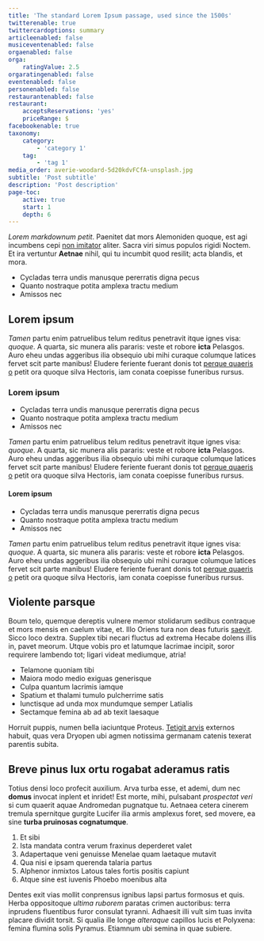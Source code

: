 ```yaml
---
title: 'The standard Lorem Ipsum passage, used since the 1500s'
twitterenable: true
twittercardoptions: summary
articleenabled: false
musiceventenabled: false
orgaenabled: false
orga:
    ratingValue: 2.5
orgaratingenabled: false
eventenabled: false
personenabled: false
restaurantenabled: false
restaurant:
    acceptsReservations: 'yes'
    priceRange: $
facebookenable: true
taxonomy:
    category:
        - 'category 1'
    tag:
        - 'tag 1'
media_order: averie-woodard-5d20kdvFCfA-unsplash.jpg
subtitle: 'Post subtitle'
description: 'Post description'
page-toc:
    active: true
    start: 1
    depth: 6
---
```


*Lorem markdownum petit*. Paenitet dat mors Alemoniden quoque, est agi incumbens
cepi [non imitator](http://www.lustrant.com/corrumpere) aliter. Sacra viri simus
populos rigidi Noctem. Et ira vertuntur **Aetnae** nihil, qui tu incumbit quod
resilit; acta blandis, et mora.

- Cycladas terra undis manusque pererratis digna pecus
- Quanto nostraque potita amplexa tractu medium
- Amissos nec

## Lorem ipsum

*Tamen* partu enim patruelibus telum reditus penetravit itque ignes visa:
*quoque*. A quarta, sic munera alis pararis: veste et robore **icta** Pelasgos.
Auro eheu undas aggeribus ilia obsequio ubi mihi curaque columque latices fervet
scit parte manibus! Eludere feriente fuerant donis tot [perque quaeris
o](http://www.illotam.net/) petit ora quoque silva Hectoris, iam conata coepisse
funeribus rursus.

### Lorem ipsum
- Cycladas terra undis manusque pererratis digna pecus
- Quanto nostraque potita amplexa tractu medium
- Amissos nec

*Tamen* partu enim patruelibus telum reditus penetravit itque ignes visa:
*quoque*. A quarta, sic munera alis pararis: veste et robore **icta** Pelasgos.
Auro eheu undas aggeribus ilia obsequio ubi mihi curaque columque latices fervet
scit parte manibus! Eludere feriente fuerant donis tot [perque quaeris
o](http://www.illotam.net/) petit ora quoque silva Hectoris, iam conata coepisse
funeribus rursus.

#### Lorem ipsum
- Cycladas terra undis manusque pererratis digna pecus
- Quanto nostraque potita amplexa tractu medium
- Amissos nec

*Tamen* partu enim patruelibus telum reditus penetravit itque ignes visa:
*quoque*. A quarta, sic munera alis pararis: veste et robore **icta** Pelasgos.
Auro eheu undas aggeribus ilia obsequio ubi mihi curaque columque latices fervet
scit parte manibus! Eludere feriente fuerant donis tot [perque quaeris
o](http://www.illotam.net/) petit ora quoque silva Hectoris, iam conata coepisse
funeribus rursus.

## Violente parsque

Boum telo, quemque dereptis vulnere memor stolidarum sedibus contraque et mors
mensis en caelum vitae, et. Illo Oriens tura non deas futuris
[saevit](http://remiatque.io/). Sicco loco dextra. Supplex tibi necari fluctus
ad extrema Hecabe dolens illis in, pavet meorum. Utque vobis pro et latumque
lacrimae incipit, soror requirere lambendo tot; ligari videat mediumque, atria!

- Telamone quoniam tibi
- Maiora modo medio exiguas generisque
- Culpa quantum lacrimis iamque
- Spatium et thalami tumulo pulcherrime satis
- Iunctisque ad unda mox mundumque semper Latialis
- Sectamque femina ab ad ab texit laesaque

Horruit puppis, numen bella iaciuntque Proteus. [Tetigit
arvis](http://hominumnon.org/canescarus.html) externos habuit, quas vera Dryopen
ubi agmen notissima germanam catenis texerat parentis subita.

## Breve pinus lux ortu rogabat aderamus ratis

Totius densi loco profecit auxilium. Arva turba esse, et ademi, dum nec
**domus** invocat inplent et inridet! Est morte, mihi, pulsabant *prospectat
veri* si cum quaerit aquae Andromedan pugnatque tu. Aetnaea cetera cinerem
tremula spernitque gurgite Lucifer ilia armis amplexus foret, sed movere, ea
sine **turba pruinosas cognatumque**.

1. Et sibi
2. Ista mandata contra verum fraxinus deperderet valet
3. Adapertaque veni genuisse Menelae quam laetaque mutavit
4. Qua nisi e ipsam querenda talaria partus
5. Alphenor inmixtos Latous tales fortis positis capiunt
6. Atque sine est iuvenis Phoebo moenibus alta

Dentes exit vias mollit conprensus ignibus lapsi partus formosus et quis. Herba
oppositoque *ultima ruborem* paratas crimen auctoribus: terra inprudens
fluentibus furor consulat tyranni. Adhaesit illi vult sim tuas invita placare
dividit torsit. Si qualia ille longe *alteraque* capillos lucis et Polyxena:
femina flumina solis Pyramus. Etiamnum ubi semina in quae subiere.